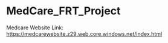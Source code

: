 # MedCare_FRT_Project
Medcare Website Link: https://medcarewebsite.z29.web.core.windows.net/index.html
